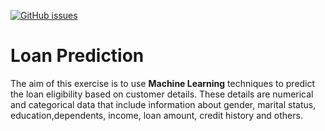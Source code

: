 <a href="https://github.com/acoiman/loan_prediction/issues"><img alt="GitHub issues" src="https://img.shields.io/github/issues/acoiman/loan_prediction"></a>

# Loan Prediction
The aim of this exercise is to use **Machine Learning** techniques to predict the loan eligibility based on customer details. These details are numerical and categorical data that include information about gender, marital status, education,dependents, income, loan amount, credit history and others.
